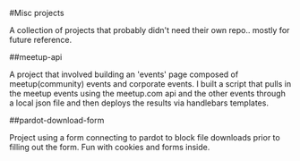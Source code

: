 #Misc projects

A collection of projects that probably didn't need their own repo.. mostly for future reference.  


##meetup-api

A project that involved building an 'events' page composed of meetup(community) events and corporate events.  I built a script that pulls in the meetup events using the meetup.com api and the other events through a local json file and then deploys the results via handlebars templates.

##pardot-download-form

Project using a form connecting to pardot to block file downloads prior to filling out the form.  Fun with cookies and forms inside.